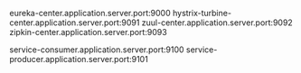 eureka-center.application.server.port:9000
hystrix-turbine-center.application.server.port:9091
zuul-center.application.server.port:9092
zipkin-center.application.server.port:9093


service-consumer.application.server.port:9100
service-producer.application.server.port:9101
